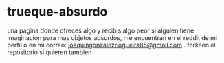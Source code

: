 # trueque-absurdo
una pagina donde ofreces algo y recibis algo peor
si alguien tiene imaginacion para mas objetos absurdos, me encuentran en el reddit de mi perfil o en mi correo: joaquingonzaleznogueira85@gmail.com . forkeen el repositorio si quieren tambien
